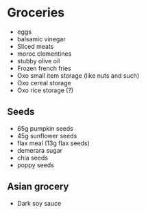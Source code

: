 # Groceries

- eggs
- balsamic vinegar
- Sliced meats
- moroc clementines
- stubby olive oil
- Frozen french fries
- Oxo small item storage (like nuts and such)
- Oxo cereal storage
- Oxo rice storage (?)

## Seeds

- 65g pumpkin seeds
- 45g sunflower seeds
- flax meal (13g flax seeds)
- demerara sugar
- chia seeds
- poppy seeds

## Asian grocery

- Dark soy sauce
